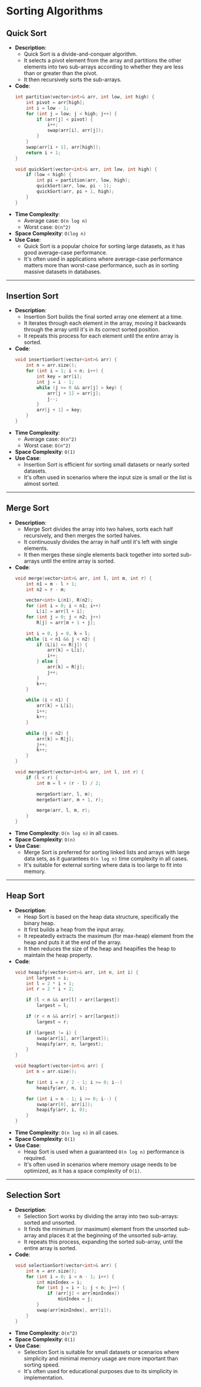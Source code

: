 # Sorting Algorithms

## Quick Sort
- **Description**: 
  - Quick Sort is a divide-and-conquer algorithm.
  - It selects a pivot element from the array and partitions the other elements into two sub-arrays according to whether they are less than or greater than the pivot.
  - It then recursively sorts the sub-arrays.
- **Code**:
    ```cpp
    int partition(vector<int>& arr, int low, int high) {
        int pivot = arr[high];
        int i = low - 1;
        for (int j = low; j < high; j++) {
            if (arr[j] < pivot) {
                i++;
                swap(arr[i], arr[j]);
            }
        }
        swap(arr[i + 1], arr[high]);
        return i + 1;
    }

    void quickSort(vector<int>& arr, int low, int high) {
        if (low < high) {
            int pi = partition(arr, low, high);
            quickSort(arr, low, pi - 1);
            quickSort(arr, pi + 1, high);
        }
    }
    ```
- **Time Complexity**: 
  - Average case: `O(n log n)`
  - Worst case: `O(n^2)`
- **Space Complexity**: `O(log n)`
- **Use Case**: 
  - Quick Sort is a popular choice for sorting large datasets, as it has good average-case performance. 
  - It's often used in applications where average-case performance matters more than worst-case performance, such as in sorting massive datasets in databases.

---

## Insertion Sort
- **Description**: 
  - Insertion Sort builds the final sorted array one element at a time.
  - It iterates through each element in the array, moving it backwards through the array until it's in its correct sorted position.
  - It repeats this process for each element until the entire array is sorted.
- **Code**:
    ```cpp
    void insertionSort(vector<int>& arr) {
        int n = arr.size();
        for (int i = 1; i < n; i++) {
            int key = arr[i];
            int j = i - 1;
            while (j >= 0 && arr[j] > key) {
                arr[j + 1] = arr[j];
                j--;
            }
            arr[j + 1] = key;
        }
    }
    ```
- **Time Complexity**: 
  - Average case: `O(n^2)`
  - Worst case: `O(n^2)`
- **Space Complexity**: `O(1)`
- **Use Case**: 
  - Insertion Sort is efficient for sorting small datasets or nearly sorted datasets.
  - It's often used in scenarios where the input size is small or the list is almost sorted.

---

## Merge Sort
- **Description**: 
  - Merge Sort divides the array into two halves, sorts each half recursively, and then merges the sorted halves.
  - It continuously divides the array in half until it's left with single elements.
  - It then merges these single elements back together into sorted sub-arrays until the entire array is sorted.
- **Code**:
    ```cpp
    void merge(vector<int>& arr, int l, int m, int r) {
        int n1 = m - l + 1;
        int n2 = r - m;

        vector<int> L(n1), R(n2);
        for (int i = 0; i < n1; i++)
            L[i] = arr[l + i];
        for (int j = 0; j < n2; j++)
            R[j] = arr[m + 1 + j];

        int i = 0, j = 0, k = l;
        while (i < n1 && j < n2) {
            if (L[i] <= R[j]) {
                arr[k] = L[i];
                i++;
            } else {
                arr[k] = R[j];
                j++;
            }
            k++;
        }

        while (i < n1) {
            arr[k] = L[i];
            i++;
            k++;
        }

        while (j < n2) {
            arr[k] = R[j];
            j++;
            k++;
        }
    }

    void mergeSort(vector<int>& arr, int l, int r) {
        if (l < r) {
            int m = l + (r - l) / 2;

            mergeSort(arr, l, m);
            mergeSort(arr, m + 1, r);

            merge(arr, l, m, r);
        }
    }
    ```
- **Time Complexity**: `O(n log n)` in all cases.
- **Space Complexity**: `O(n)`
- **Use Case**: 
  - Merge Sort is preferred for sorting linked lists and arrays with large data sets, as it guarantees `O(n log n)` time complexity in all cases. 
  - It's suitable for external sorting where data is too large to fit into memory.

---

## Heap Sort
- **Description**: 
  - Heap Sort is based on the heap data structure, specifically the binary heap.
  - It first builds a heap from the input array.
  - It repeatedly extracts the maximum (for max-heap) element from the heap and puts it at the end of the array.
  - It then reduces the size of the heap and heapifies the heap to maintain the heap property.
- **Code**:
    ```cpp
    void heapify(vector<int>& arr, int n, int i) {
        int largest = i;
        int l = 2 * i + 1;
        int r = 2 * i + 2;

        if (l < n && arr[l] > arr[largest])
            largest = l;

        if (r < n && arr[r] > arr[largest])
            largest = r;

        if (largest != i) {
            swap(arr[i], arr[largest]);
            heapify(arr, n, largest);
        }
    }

    void heapSort(vector<int>& arr) {
        int n = arr.size();

        for (int i = n / 2 - 1; i >= 0; i--)
            heapify(arr, n, i);

        for (int i = n - 1; i >= 0; i--) {
            swap(arr[0], arr[i]);
            heapify(arr, i, 0);
        }
    }
    ```
- **Time Complexity**: `O(n log n)` in all cases.
- **Space Complexity**: `O(1)`
- **Use Case**: 
  - Heap Sort is used when a guaranteed `O(n log n)` performance is required. 
  - It's often used in scenarios where memory usage needs to be optimized, as it has a space complexity of `O(1)`.

---

## Selection Sort
- **Description**: 
  - Selection Sort works by dividing the array into two sub-arrays: sorted and unsorted.
  - It finds the minimum (or maximum) element from the unsorted sub-array and places it at the beginning of the unsorted sub-array.
  - It repeats this process, expanding the sorted sub-array, until the entire array is sorted.
- **Code**:
    ```cpp
    void selectionSort(vector<int>& arr) {
        int n = arr.size();
        for (int i = 0; i < n - 1; i++) {
            int minIndex = i;
            for (int j = i + 1; j < n; j++) {
                if (arr[j] < arr[minIndex])
                    minIndex = j;
            }
            swap(arr[minIndex], arr[i]);
        }
    }
    ```
- **Time Complexity**: `O(n^2)`
- **Space Complexity**: `O(1)`
- **Use Case**: 
  - Selection Sort is suitable for small datasets or scenarios where simplicity and minimal memory usage are more important than sorting speed.
  - It's often used for educational purposes due to its simplicity in implementation.